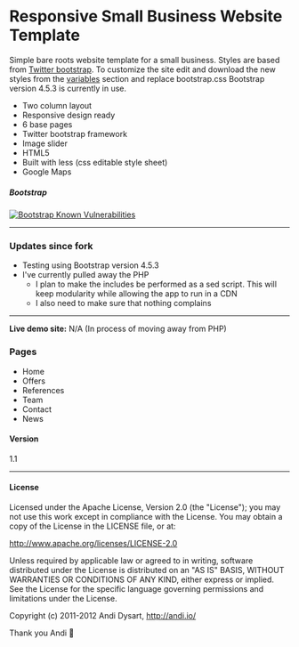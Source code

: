 Responsive Small Business Website Template
=========


Simple bare roots website template for a small business. Styles are based from [Twitter bootstrap][1]. To customize the site edit and download the new styles from the [variables][2] section and replace bootstrap.css Bootstrap version 4.5.3 is currently in use.

  - Two column layout
  - Responsive design ready
  - 6 base pages
  - Twitter bootstrap framework
  - Image slider
  - HTML5
  - Built with less (css editable style sheet)
  - Google Maps

##### Bootstrap

[![Bootstrap Known Vulnerabilities](https://snyk.io/test/npm/bootstrap/4.5.3/badge.svg)](https://snyk.io/test/npm/bootstrap/4.5.3)


------

### Updates since fork

- Testing using Bootstrap version 4.5.3
- I've currently pulled away the PHP
  - I plan to make the includes be performed as a sed script. This will keep modularity while allowing the app to run in a CDN
  - I also need to make sure that nothing complains

------

**Live demo site:**  N/A (In process of moving away from PHP)
### Pages
 - Home
 - Offers
 - References
 - Team
 - Contact
 - News

#### Version

1.1

------

#### License

Licensed under the Apache License, Version 2.0 (the "License"); you may not use this work except in compliance with the License. You may obtain a copy of the License in the LICENSE file, or at:

http://www.apache.org/licenses/LICENSE-2.0

Unless required by applicable law or agreed to in writing, software distributed under the License is distributed on an "AS IS" BASIS, WITHOUT WARRANTIES OR CONDITIONS OF ANY KIND, either express or implied. See the License for the specific language governing permissions and limitations under the License.

Copyright (c) 2011-2012 Andi Dysart, http://andi.io/

Thank you Andi 💛

[1]: http://twitter.github.com/bootstrap/       "Twitter bootstrap"
[2]: http://twitter.github.com/bootstrap/customize.html#variables "variables"
